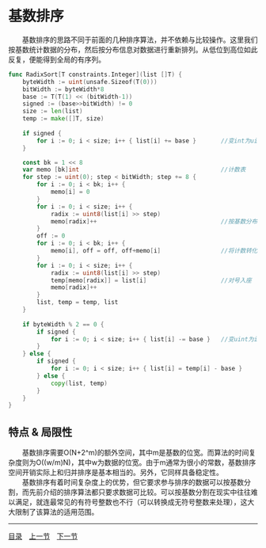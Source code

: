 # 基数排序
　　基数排序的思路不同于前面的几种排序算法，并不依赖与比较操作。这里我们按基数统计数据的分布，然后按分布信息对数据进行重新排列。从低位到高位如此反复，便能得到全局的有序列。

```go
func RadixSort[T constraints.Integer](list []T) {
    byteWidth := uint(unsafe.Sizeof(T(0)))
    bitWidth := byteWidth*8
    base := T(T(1) << (bitWidth-1))
    signed := (base>>bitWidth) != 0
    size := len(list)
    temp := make([]T, size)
    
    if signed {
        for i := 0; i < size; i++ { list[i] += base }       //变int为uint
    }

    const bk = 1 << 8
    var memo [bk]int                                        //计数表
    for step := uint(0); step < bitWidth; step += 8 {
        for i := 0; i < bk; i++ {
            memo[i] = 0
        }
        for i := 0; i < size; i++ {
            radix := uint8(list[i] >> step)
            memo[radix]++                                   //按基数分布计数
        }
        off := 0
        for i := 0; i < bk; i++ {
            memo[i], off = off, off+memo[i]                 //将计数转化为偏移
        }
        for i := 0; i < size; i++ {
            radix := uint8(list[i] >> step)
            temp[memo[radix]] = list[i]                     //对号入座
            memo[radix]++
        }
        list, temp = temp, list
    }
    
    if byteWidth % 2 == 0 {
        if signed {
            for i := 0; i < size; i++ { list[i] -= base }   //变uint为int
        }
    } else {
        if signed {
            for i := 0; i < size; i++ { list[i] = temp[i] - base }
        } else {
            copy(list, temp)
        }
    }
}
```

## 特点 & 局限性
　　基数排序需要O(N+2^m)的额外空间，其中m是基数的位宽。而算法的时间复杂度则为O((w/m)N)，其中w为数据的位宽。由于m通常为很小的常数，基数排序空间开销实际上和归并排序是基本相当的。另外，它同样具备稳定性。  
　　基数排序有着时间复杂度上的优势，但它要求参与排序的数据可以按基数分割，而先前介绍的排序算法都只要求数据可比较。可以按基数分割在现实中往往难以满足，就连最常见的有符号整数也不行（可以转换成无符号整数来处理），这大大限制了该算法的适用范围。

---
[目录](../README.md)　[上一节](1C.md)　[下一节](1.md)
